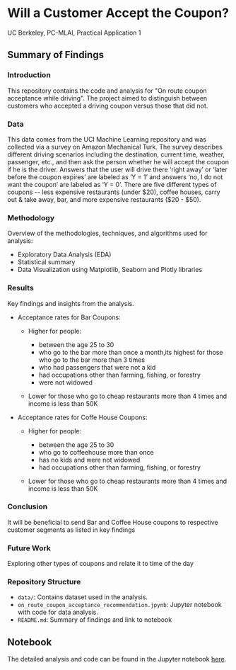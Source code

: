 <h1>Will a Customer Accept the Coupon?</h1>
<p>UC Berkeley, PC-MLAI, Practical Application 1</p>

<h2>Summary of Findings</h2>

<h3>Introduction</h3>
<p>This repository contains the code and analysis for "On route coupon acceptance while driving". The project aimed to distinguish between customers who accepted a driving coupon versus those that did not.</p>

<h3>Data</h3>
<p>This data comes from the UCI Machine Learning repository and was collected via a survey on Amazon Mechanical Turk. The survey describes different driving scenarios including the destination, current time, weather, passenger, etc., and then ask the person whether he will accept the coupon if he is the driver. Answers that the user will drive there ‘right away’ or ‘later before the coupon expires’ are labeled as ‘Y = 1’ and answers ‘no, I do not want the coupon’ are labeled as ‘Y = 0’. There are five different types of coupons -- less expensive restaurants (under $20), coffee houses, carry out & take away, bar, and more expensive restaurants ($20 - $50).</p>

<h3>Methodology</h3>
<p>Overview of the methodologies, techniques, and algorithms used for analysis:</p>
<ul>
  <li>Exploratory Data Analysis (EDA)</li>
  <li>Statistical summary</li>
  <li>Data Visualization using Matplotlib, Seaborn and Plotly libraries</li>
</ul>

<h3>Results</h3>
<p>Key findings and insights from the analysis.</p>

<ul>
  <li>Acceptance rates for Bar Coupons:</li>
    <ul>
      <li>Higher for people:</li>
        <ul>
          <li>between the age 25 to 30</li>
          <li>who go to the bar more than once a month,its highest for those who go to the bar more than 3 times </li>
          <li>who had passengers that were not a kid</li>
          <li>had occupations other than farming, fishing, or forestry</li>
          <li>were not widowed</li>
        </ul> 
    </ul>
    <ul>
      <li>Lower for those who go to cheap restaurants more than 4 times and income is less than 50K</li>
    </ul>
</ul>
<ul>
  <li>Acceptance rates for Coffe House Coupons:</li>
    <ul>
      <li>Higher for people:</li>
        <ul>
          <li>between the age 25 to 30</li>
          <li>who go to coffeehouse more than once</li>
          <li>has no kids and were not widowed</li>
          <li>had occupations other than farming, fishing, or forestry</li>
        </ul> 
    </ul>
    <ul>
      <li>Lower for those who go to cheap restaurants more than 4 times and income is less than 50K</li>
    </ul>
</ul>
  
<h3>Conclusion</h3>
<p>It will be beneficial to send Bar and Coffee House coupons to respective customer segments as listed in key findings</p>

<h3>Future Work</h3>
<p>Exploring other types of coupons and relate it to time of the day</p>

<h3>Repository Structure</h3>
<ul>
  <li><code>data/</code>: Contains dataset used in the analysis.</li>
  <li><code>on_route_coupon_acceptance_recommendation.jpynb</code>: Jupyter notebook with code for data analysis.</li>
  <li><code>README.md</code>: Summary of findings and link to notebook</li>
</ul>

<h2>Notebook</h2>
<p>The detailed analysis and code can be found in the Jupyter notebook <a href="https://github.com/mitbans/coupon-acceptance-analytics/blob/main/on_route_coupon_acceptance_recommendation.ipynb">here</a>.</p>

